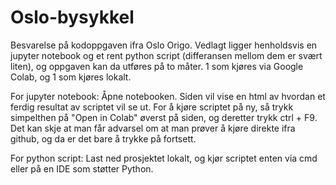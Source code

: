 # Oslo-bysykkel
Besvarelse på kodoppgaven ifra Oslo Origo. Vedlagt ligger henholdsvis en jupyter notebook og et rent python script (differansen mellom dem er svært liten), og oppgaven kan da utføres på to måter. 1 som kjøres via Google Colab, og 1 som kjøres lokalt.

For jupyter notebook: Åpne notebooken. Siden vil vise en html av hvordan et ferdig resultat av scriptet vil se ut. For å kjøre scriptet på ny, så trykk simpelthen på "Open in Colab" øverst på siden, og deretter trykk ctrl + F9. Det kan skje at man får advarsel om at man prøver å kjøre direkte ifra github, og da er det bare å trykke på fortsett.

For python script: Last ned prosjektet lokalt, og kjør scriptet enten via cmd eller på en IDE som støtter Python. 
